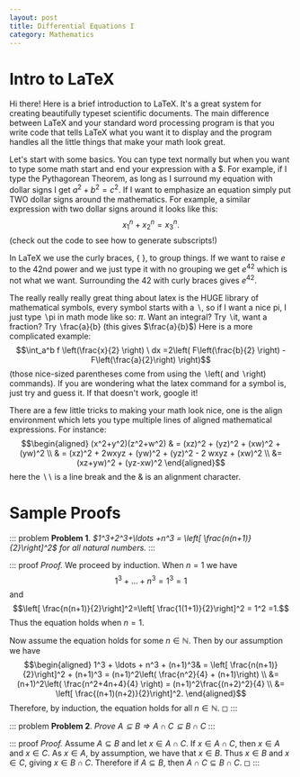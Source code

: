 ```yaml
---
layout: post
title: Differential Equations I
category: Mathematics
---
```

# Intro to LaTeX

Hi there! Here is a brief introduction to LaTeX. It's a great system for
creating beautifully typeset scientific documents. The main difference
between LaTeX and your standard word processing program is that you
write code that tells LaTeX what you want it to display and the program
handles all the little things that make your math look great.

Let's start with some basics. You can type text normally but when you
want to type some math start and end your expression with a \$. For
example, if I type the Pythagorean Theorem, as long as I surround my
equation with dollar signs I get $a^2 +b^2 = c^2$. If I want to
emphasize an equation simply put TWO dollar signs around the
mathematics. For example, a similar expression with two dollar signs
around it looks like this: $$x_1^n + x_2^n = x_3^n.$$ (check out the
code to see how to generate subscripts!)

In LaTeX we use the curly braces, { }, to group things. If we want to
raise $e$ to the $42$nd power and we just type it with no grouping we
get $e^42$ which is not what we want. Surrounding the $42$ with curly
braces gives $e^{42}$.

The really really really great thing about latex is the HUGE library of
mathematical symbols, every symbol starts with a $\backslash$, so if I
want a nice pi, I just type $\backslash$pi in math mode like so: $\pi$.
Want an integral? Try $\backslash$it, want a fraction? Try
$\backslash$frac{a}{b} (this gives $\frac{a}{b}$) Here is a more
complicated example:
$$\int_a^b f \left(\frac{x}{2} \right) \ dx =2\left( F\left(\frac{b}{2} \right) - F\left(\frac{a}{2}\right) \right)$$
(those nice-sized parentheses come from using the $\backslash$left( and
$\backslash$right) commands). If you are wondering what the latex
command for a symbol is, just try and guess it. If that doesn't work,
google it!

There are a few little tricks to making your math look nice, one is the
align environment which lets you type multiple lines of aligned
mathematical expressions. For instance: $$\begin{aligned}
(x^2+y^2)(z^2+w^2) & = (xz)^2 + (yz)^2 + (xw)^2 + (yw)^2 \\
& =  (xz)^2 + 2wxyz + (yw)^2 + (yz)^2 - 2 wxyz + (xw)^2 \\
&= (xz+yw)^2 + (yz-xw)^2
\end{aligned}$$ here the $\backslash\backslash$ is a line break and the
$\&$ is an alignment character.

# Sample Proofs

::: problem
**Problem 1**. *$1^3+2^3+\ldots +n^3 = \left[ \frac{n(n+1)}{2}\right]^2$
for all natural numbers.*
:::

::: proof
*Proof.* We proceed by induction. When $n=1$ we have
$$1^3 + \ldots + n^3 = 1^3 =1$$ and
$$\left[ \frac{n(n+1)}{2}\right]^2=\left[ \frac{1(1+1)}{2}\right]^2 = 1^2 =1.$$
Thus the equation holds when $n=1$.

Now assume the equation holds for some $n \in \mathbb N$. Then by our
assumption we have $$\begin{aligned}
1^3 + \ldots + n^3 + (n+1)^3& =   \left[ \frac{n(n+1)}{2}\right]^2 + (n+1)^3 = (n+1)^2\left( \frac{n^2}{4} + (n+1)\right) \\
&=(n+1)^2\left( \frac{n^2+4n+4}{4} \right) = (n+1)^2\frac{(n+2)^2}{4}  \\ &=  \left[ \frac{(n+1)(n+2)}{2}\right]^2.
\end{aligned}$$ Therefore, by induction, the equation holds for all
$n\in \mathbb N$. ◻
:::

::: problem
**Problem 2**. *Prove $A \subseteq B \Rightarrow A \cap C \subseteq B \cap C$*
:::

::: proof
*Proof.* Assume $A \subseteq B$ and let $x\in A \cap C$. If
$x \in  A \cap C$, then $x\in A$ and $x \in C$. As $x\in A$, by
assumption, we have that $x \in B$. Thus $x \in B$ and $x \in C$, giving
$x\in B \cap C$. Therefore if $A \subseteq B$, then
$A \cap C \subseteq B \cap C$. ◻
:::
